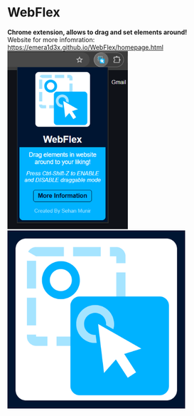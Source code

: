 # WebFlex
<b>Chrome extension, allows to drag and set elements around!</b><br>
Website for more infomration: https://emera1d3x.github.io/WebFlex/homepage.html<br>
<img src="https://github.com/Emera1d3x/WebFlex/blob/main/Screenshot.png" height="400">
<img src="https://github.com/Emera1d3x/WebFlex/blob/main/Logo.png" width="400"> <br>
